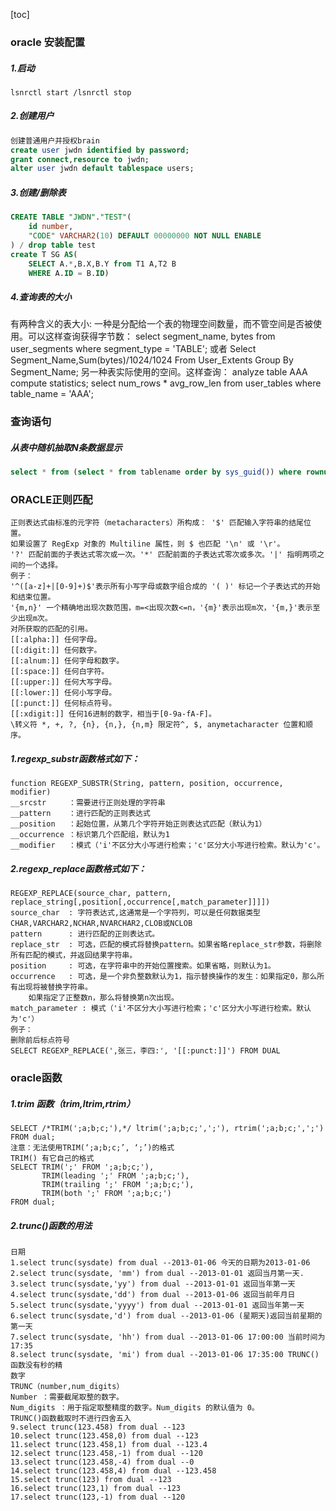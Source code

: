 [toc]
### oracle 安装配置
##### 1.启动
```
lsnrctl start /lsnrctl stop
```
##### 2.创建用户
```sql
创建普通用户并授权brain
create user jwdn identified by password;
grant connect,resource to jwdn;
alter user jwdn default tablespace users;
```
##### 3.创建/删除表
```sql
CREATE TABLE "JWDN"."TEST"(
	id number, 
	"CODE" VARCHAR2(10) DEFAULT 00000000 NOT NULL ENABLE
) / drop table test
create T SG AS(
	SELECT A.*,B.X,B.Y from T1 A,T2 B
	WHERE A.ID = B.ID)
```
##### 4.查询表的大小
有两种含义的表大小:
一种是分配给一个表的物理空间数量，而不管空间是否被使用。可以这样查询获得字节数：
	select segment_name, bytes from user_segments where segment_type = 'TABLE';
或者
	Select Segment_Name,Sum(bytes)/1024/1024 From User_Extents Group By Segment_Name;
另一种表实际使用的空间。这样查询：
	analyze table AAA compute statistics; 
	select num_rows * avg_row_len from user_tables where table_name = 'AAA';
### 查询语句
##### 从表中随机抽取N条数据显示
```sql
select * from (select * from tablename order by sys_guid()) where rownum < N;
```
### ORACLE正则匹配

	正则表达式由标准的元字符（metacharacters）所构成： '$' 匹配输入字符串的结尾位置。
	如果设置了 RegExp 对象的 Multiline 属性，则 $ 也匹配 '\n' 或 '\r'。 
	'?' 匹配前面的子表达式零次或一次。'*' 匹配前面的子表达式零次或多次。'|' 指明两项之间的一个选择。
	例子：
	'^([a-z]+|[0-9]+)$'表示所有小写字母或数字组合成的 '( )' 标记一个子表达式的开始和结束位置。
	'{m,n}' 一个精确地出现次数范围，m=<出现次数<=n，'{m}'表示出现m次，'{m,}'表示至少出现m次。
	对所获取的匹配的引用。 
	[[:alpha:]] 任何字母。
	[[:digit:]] 任何数字。
	[[:alnum:]] 任何字母和数字。
	[[:space:]] 任何白字符。
	[[:upper:]] 任何大写字母。
	[[:lower:]] 任何小写字母。
	[[:punct:]] 任何标点符号。
	[[:xdigit:]] 任何16进制的数字，相当于[0-9a-fA-F]。
	\转义符 *, +, ?, {n}, {n,}, {n,m} 限定符^, $, anymetacharacter 位置和顺序。

##### 1.regexp_substr函数格式如下：

	function REGEXP_SUBSTR(String, pattern, position, occurrence, modifier)
	__srcstr     ：需要进行正则处理的字符串
	__pattern    ：进行匹配的正则表达式
	__position   ：起始位置，从第几个字符开始正则表达式匹配（默认为1）
	__occurrence ：标识第几个匹配组，默认为1
	__modifier   ：模式（'i'不区分大小写进行检索；'c'区分大小写进行检索。默认为'c'。

##### 2.regexp_replace函数格式如下：

	REGEXP_REPLACE(source_char, pattern, replace_string[,position[,occurrence[,match_parameter]]]])
	source_char  : 字符表达式,这通常是一个字符列，可以是任何数据类型CHAR,VARCHAR2,NCHAR,NVARCHAR2,CLOB或NCLOB
	pattern	     : 进行匹配的正则表达式。
	replace_str  : 可选，匹配的模式将替换pattern。如果省略replace_str参数，将删除所有匹配的模式，并返回结果字符串。
	position     : 可选，在字符串中的开始位置搜索。如果省略，则默认为1。
	occurrence   : 可选，是一个非负整数默认为1，指示替换操作的发生：如果指定0，那么所有出现将被替换字符串。
		如果指定了正整数n，那么将替换第n次出现。
	match_parameter : 模式（'i'不区分大小写进行检索；'c'区分大小写进行检索。默认为'c'）
	例子：
	删除前后标点符号
	SELECT REGEXP_REPLACE(',张三，李四:', '[[:punct:]]') FROM DUAL

### oracle函数
##### 1.trim 函数（trim,ltrim,rtrim）
	SELECT /*TRIM(';a;b;c;'),*/ ltrim(';a;b;c;',';'), rtrim(';a;b;c;',';') FROM dual;
	注意：无法使用TRIM(‘;a;b;c;’, ‘;’)的格式
	TRIM() 有它自己的格式
	SELECT TRIM(';' FROM ';a;b;c;'),
	       TRIM(leading ';' FROM ';a;b;c;'),
	       TRIM(trailing ';' FROM ';a;b;c;'),
	       TRIM(both ';' FROM ';a;b;c;')
	FROM dual;
##### 2.trunc()函数的用法
	日期
	1.select trunc(sysdate) from dual --2013-01-06 今天的日期为2013-01-06
	2.select trunc(sysdate, 'mm') from dual --2013-01-01 返回当月第一天.
	3.select trunc(sysdate,'yy') from dual --2013-01-01 返回当年第一天
	4.select trunc(sysdate,'dd') from dual --2013-01-06 返回当前年月日
	5.select trunc(sysdate,'yyyy') from dual --2013-01-01 返回当年第一天
	6.select trunc(sysdate,'d') from dual --2013-01-06 (星期天)返回当前星期的第一天
	7.select trunc(sysdate, 'hh') from dual --2013-01-06 17:00:00 当前时间为17:35 
	8.select trunc(sysdate, 'mi') from dual --2013-01-06 17:35:00 TRUNC()函数没有秒的精
	数字
	TRUNC（number,num_digits） 
	Number ：需要截尾取整的数字。 
	Num_digits ：用于指定取整精度的数字。Num_digits 的默认值为 0。
	TRUNC()函数截取时不进行四舍五入
	9.select trunc(123.458) from dual --123
	10.select trunc(123.458,0) from dual --123
	11.select trunc(123.458,1) from dual --123.4
	12.select trunc(123.458,-1) from dual --120
	13.select trunc(123.458,-4) from dual --0
	14.select trunc(123.458,4) from dual --123.458
	15.select trunc(123) from dual --123
	16.select trunc(123,1) from dual --123
	17.select trunc(123,-1) from dual --120
